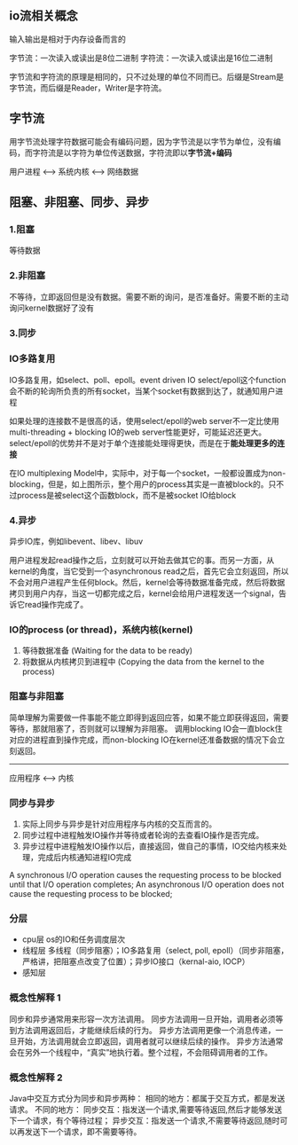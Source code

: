
## io流相关概念
输入输出是相对于内存设备而言的

字节流：一次读入或读出是8位二进制
字符流：一次读入或读出是16位二进制

字节流和字符流的原理是相同的，只不过处理的单位不同而已。后缀是Stream是字节流，而后缀是Reader，Writer是字符流。

## 字节流      
用字节流处理字符数据可能会有编码问题，因为字节流是以字节为单位，没有编码，而字符流是以字符为单位传送数据，字符流即以**字节流+编码**

用户进程 <--> 系统内核 <--> 网络数据

## 阻塞、非阻塞、同步、异步

### 1.阻塞
等待数据
	
### 2.非阻塞
不等待，立即返回但是没有数据。需要不断的询问，是否准备好。需要不断的主动询问kernel数据好了没有
	
### 3.同步

### IO多路复用
IO多路复用，如select、poll、epoll。event driven IO
select/epoll这个function会不断的轮询所负责的所有socket，当某个socket有数据到达了，就通知用户进程

如果处理的连接数不是很高的话，使用select/epoll的web server不一定比使用multi-threading + blocking IO的web server性能更好，可能延迟还更大。select/epoll的优势并不是对于单个连接能处理得更快，而是在于**能处理更多的连接**

在IO multiplexing Model中，实际中，对于每一个socket，一般都设置成为non-blocking，但是，如上图所示，整个用户的process其实是一直被block的。只不过process是被select这个函数block，而不是被socket IO给block

### 4.异步		
异步IO库，例如libevent、libev、libuv
	
用户进程发起read操作之后，立刻就可以开始去做其它的事。而另一方面，从kernel的角度，当它受到一个asynchronous read之后，首先它会立刻返回，所以不会对用户进程产生任何block。然后，kernel会等待数据准备完成，然后将数据拷贝到用户内存，当这一切都完成之后，kernel会给用户进程发送一个signal，告诉它read操作完成了。

### IO的process (or thread)，系统内核(kernel)
1.	等待数据准备 (Waiting for the data to be ready)
2.	将数据从内核拷贝到进程中 (Copying the data from the kernel to the process)



### 阻塞与非阻塞
简单理解为需要做一件事能不能立即得到返回应答，如果不能立即获得返回，需要等待，那就阻塞了，否则就可以理解为非阻塞。
调用blocking IO会一直block住对应的进程直到操作完成，而non-blocking IO在kernel还准备数据的情况下会立刻返回。

************************************************************************************************************************

应用程序 <--> 内核

### 同步与异步
1. 实际上同步与异步是针对应用程序与内核的交互而言的。
2. 同步过程中进程触发IO操作并等待或者轮询的去查看IO操作是否完成。
3. 异步过程中进程触发IO操作以后，直接返回，做自己的事情，IO交给内核来处理，完成后内核通知进程IO完成
	
A synchronous I/O operation causes the requesting process to be blocked until that I/O operation completes;
An asynchronous I/O operation does not cause the requesting process to be blocked; 

### 分层
* cpu层 os的IO和任务调度层次
* 线程层 多线程（同步阻塞）；IO多路复用（select, poll, epoll）（同步非阻塞，严格讲，把阻塞点改变了位置）；异步IO接口（kernal-aio, IOCP）
* 感知层

### 概念性解释 1
同步和异步通常用来形容一次方法调用。
同步方法调用一旦开始，调用者必须等到方法调用返回后，才能继续后续的行为。
异步方法调用更像一个消息传递，一旦开始，方法调用就会立即返回，调用者就可以继续后续的操作。
异步方法通常会在另外一个线程中，“真实”地执行着。整个过程，不会阻碍调用者的工作。

### 概念性解释 2
Java中交互方式分为同步和异步两种：
相同的地方：都属于交互方式，都是发送请求。
不同的地方：
同步交互：指发送一个请求,需要等待返回,然后才能够发送下一个请求，有个等待过程；
异步交互：指发送一个请求,不需要等待返回,随时可以再发送下一个请求，即不需要等待。 



